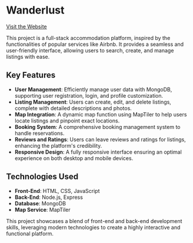 # Wanderlust
[Visit the Website](https://majorproject-5u7r.onrender.com/listings)

This project is a full-stack accommodation platform, inspired by the functionalities of popular services like Airbnb. It provides a seamless and user-friendly interface, allowing users to search, create, and manage listings with ease.

## Key Features

- **User Management**: Efficiently manage user data with MongoDB, supporting user registration, login, and profile customization.
- **Listing Management**: Users can create, edit, and delete listings, complete with detailed descriptions and photos.
- **Map Integration**: A dynamic map function using MapTiler to help users locate listings and pinpoint exact locations.
- **Booking System**: A comprehensive booking management system to handle reservations.
- **Reviews and Ratings**: Users can leave reviews and ratings for listings, enhancing the platform's credibility.
- **Responsive Design**: A fully responsive interface ensuring an optimal experience on both desktop and mobile devices.

## Technologies Used

- **Front-End**: HTML, CSS, JavaScript
- **Back-End**: Node.js, Express
- **Database**: MongoDB
- **Map Service**: MapTiler

This project showcases a blend of front-end and back-end development skills, leveraging modern technologies to create a highly interactive and functional platform.
